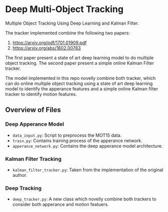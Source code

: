# Deep Multi-Object Tracking

Multiple Object Tracking Using Deep Learning and Kalman Filter. 

The tracker implemented combine the following two papers:
1. https://arxiv.org/pdf/1701.01909.pdf
2. https://arxiv.org/abs/1602.00763

The first paper present a state of art deep learning model to do multiple object tracking.
The second paper present a simple online Kalman Filter tracker.

The model implemented in this repo novelly combine both tracker, which can do online multiple object tracking using a state of art deep learning model to identify the apperance features and a simple online Kalman filter tracker to identify motion features.

## Overview of Files

### Deep Apperance Model
*   `data_input.py`: Script to preprocess the MOT15 data.
*   `train.py`: Contains training process of the apperance network.
*   `apperance_network.py`: Contains the deep apperance model architecture.


### Kalman Filter Tracking
*   `kalman_filter_tracker.py`: Taken from the implementation of the original author.


### Deep Tracking
*   `deep_tracker.py`: A new class which novelly combine both trackers to consider both apperance and motion featuers.
